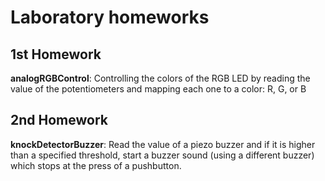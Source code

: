 # Laboratory homeworks

## 1st Homework

**analogRGBControl**: Controlling the colors of the RGB LED by reading the value of the potentiometers and mapping each one to a color: R, G, or B

## 2nd Homework

**knockDetectorBuzzer**: Read the value of a piezo buzzer and if it is higher than a specified threshold, start a buzzer sound (using a different buzzer) which stops at the press of a pushbutton.
